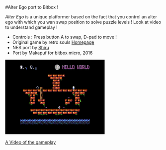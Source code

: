 #Alter Ego port to Bitbox !

*Alter Ego* is a unique platformer based on the fact that you control an alter ego with which you wan swap position
to solve puzzle levels ! Look at video to understand gameplay !

 - Controls : Press button A to swap, D-pad to move !
 - Original game by retro souls [Homepage](http://www.retrosouls.net/?page_id=614)
 - NES port by [Shiru](http://shiru.untergrund.net/software.shtml#nes)
 - Port by Makapuf for bitbox micro, 2016

![Animated screenshot](screencast.gif)

[A Video of the gameplay](https://www.youtube.com/watch?v=OLNn7vlYZLc)


